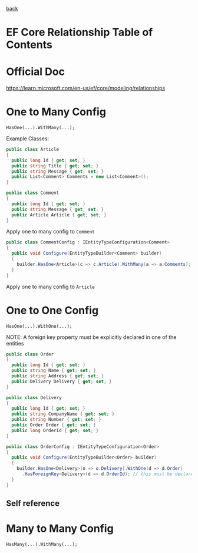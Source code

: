 [back](README.md)

# EF Core Relationship Table of Contents

# Official Doc

https://learn.microsoft.com/en-us/ef/core/modeling/relationships

# One to Many Config

`HasOne(...).WithMany(...);`

Example Classes:

```c#
public class Article
{
  public long Id { get; set; }
  public string Title { get; set; }
  public string Message { get; set; }
  public List<Comment> Comments = new List<Comment>();
}

public class Comment
{
  public long Id { get; set; }
  public string Message { get; set; }
  public Article Article { get; set; }
}
```

Apply one to many config to `Comment`

```c#
public class CommentConfig : IEntityTypeConfiguration<Comment>
{
  public void Configure(EntityTypeBuilder<Comment> builder)
  {
    builder.HasOne<Article>(c => c.Article).WithMany(a => a.Comments);
  }
}
```

Apply one to many config to `Article`

# One to One Config

`HasOne(...).WithOne(...);`

NOTE: A foreign key property must be explicitly declared in one of the entities

```c#
public class Order
{
  public long Id { get; set; }
  public string Name { get; set; }
  public string Address { get; set; }
  public Delivery Delivery { get; set; }
}

```

```c#
public class Delivery
{
  public long Id { get; set; }
  public string CompanyName { get; set; }
  public string Number { get; set; }
  public Order Order { get; set; }
  public long OrderId { get; set; }
}
```

```c#
public class OrderConfig : IEntityTypeConfiguration<Order>
{
  public void Configure(EntityTypeBuilder<Order> builder)
  {
    builder.HasOne<Delivery>(o => o.Delivery).WithOne(d => d.Order)
      .HasForeignKey<Delivery>(d => d.OrderId); // this must be declared
  }
}
```

## Self reference

# Many to Many Config

`HasMany(...).WithMany(...);`

